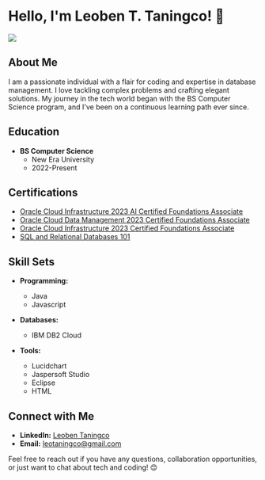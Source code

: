 # Hello, I'm Leoben T. Taningco! 👋

<picture>
  <source
    srcset="https://github-readme-stats.vercel.app/api?username=leobenTaningco&show_icons=true&theme=tokyonight"
    media="(prefers-color-scheme: dark)"
  />
  <source
    srcset="https://github-readme-stats.vercel.app/api?username=leobenTaningco&show_icons=true"
    media="(prefers-color-scheme: light), (prefers-color-scheme: no-preference)"
  />
  <img src="https://github-readme-stats.vercel.app/api?username=anuraghazra&show_icons=true" />
</picture>


## About Me

I am a passionate individual with a flair for coding and expertise in database management. I love tackling complex problems and crafting elegant solutions. My journey in the tech world began with the BS Computer Science program, and I've been on a continuous learning path ever since.

## Education

- **BS Computer Science**
   - New Era University
   - 2022-Present

## Certifications

- [Oracle Cloud Infrastructure 2023 AI Certified Foundations Associate](https://catalog-education.oracle.com/pls/certview/sharebadge?id=1EFE2381CDD85E28E8F224D684FC5AA10ADF74EB0C3BCDDDEB19A96209FC21F7)
- [Oracle Cloud Data Management 2023 Certified Foundations Associate](https://catalog-education.oracle.com/pls/certview/sharebadge?id=528772AFDCF117F8EDE231622FF0A38669768B62897AEED20A481C0BEC014C72)
- [Oracle Cloud Infrastructure 2023 Certified Foundations Associate](https://catalog-education.oracle.com/pls/certview/sharebadge?id=1AC993D365583F58B90CBB4DE3D3D5C216473F5A497D9BC88732AD68ECF52D14)
- [SQL and Relational Databases 101](https://courses.cognitiveclass.ai/certificates/8f2a463b297a4da3bab3d0a5dd352cca)

## Skill Sets

- **Programming:**
  - Java
  - Javascript

- **Databases:**
  - IBM DB2 Cloud

- **Tools:**
  - Lucidchart
  - Jaspersoft Studio
  - Eclipse
  - HTML

## Connect with Me

- **LinkedIn:** [Leoben Taningco](https://ph.linkedin.com/in/leoben-t-taningco-875819255)
- **Email:** leotaningco@gmail.com

Feel free to reach out if you have any questions, collaboration opportunities, or just want to chat about tech and coding! 😊
